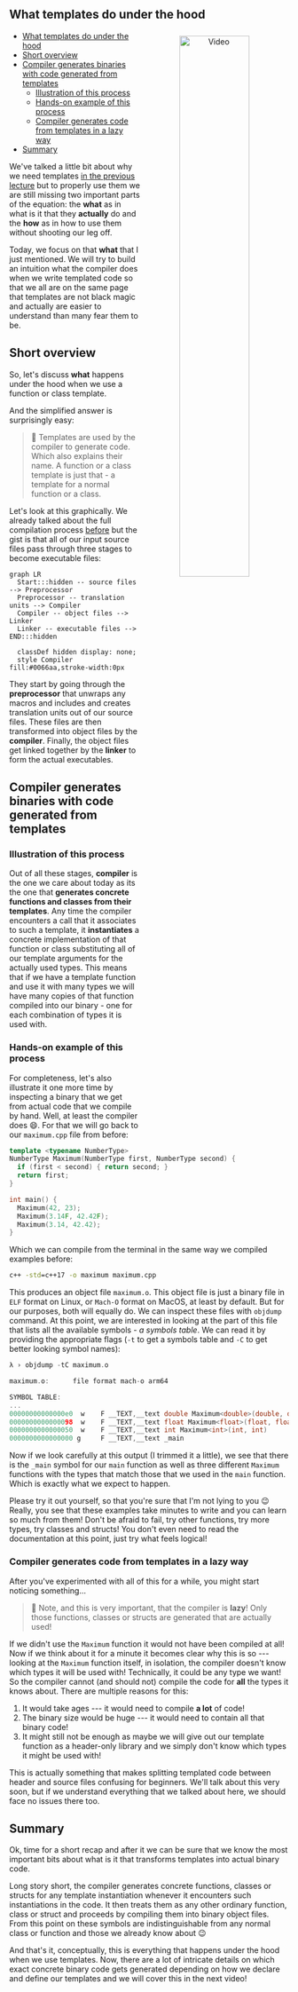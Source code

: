 What templates do under the hood
---

<p align="center">
  <a href="https://youtu.be/blah"><img src="https://img.youtube.com/vi/blah/maxresdefault.jpg" alt="Video" align="right" width=50% style="margin: 0.5rem"></a>
</p>

- [What templates do under the hood](#what-templates-do-under-the-hood)
- [Short overview](#short-overview)
- [Compiler generates binaries with code generated from templates](#compiler-generates-binaries-with-code-generated-from-templates)
  - [Illustration of this process](#illustration-of-this-process)
  - [Hands-on example of this process](#hands-on-example-of-this-process)
  - [Compiler generates code from templates in a lazy way](#compiler-generates-code-from-templates-in-a-lazy-way)
- [Summary](#summary)


We've talked a little bit about why we need templates [in the previous lecture](templates_why.md) but to properly use them we are still missing two important parts of the equation: the **what** as in what is it that they **actually** do and the **how** as in how to use them without shooting our leg off.

Today, we focus on that **what** that I just mentioned. We will try to build an intuition what the compiler does when we write templated code so that we all are on the same page that templates are not black magic and actually are easier to understand than many fear them to be.

<!-- Intro -->

## Short overview
<!-- TODO: explain this better -->
So, let's discuss **what** happens under the hood when we use a function or class template.

And the simplified answer is surprisingly easy:
> 🚨 Templates are used by the compiler to generate code. Which also explains their name. A function or a class template is just that - a template for a normal function or a class.

Let's look at this graphically. We already talked about the full compilation process [before](headers_and_libraries.md) but the gist is that all of our input source files pass through three stages to become executable files:
```mermaid
graph LR
  Start:::hidden -- source files --> Preprocessor
  Preprocessor -- translation units --> Compiler
  Compiler -- object files --> Linker
  Linker -- executable files --> END:::hidden

  classDef hidden display: none;
  style Compiler fill:#0066aa,stroke-width:0px
```
They start by going through the **preprocessor** that unwraps any macros and includes and creates translation units out of our source files. These files are then transformed into object files by the **compiler**. Finally, the object files get linked together by the **linker** to form the actual executables.

## Compiler generates binaries with code generated from templates
### Illustration of this process
<!-- Animate this using a Foo example -->
Out of all these stages, **compiler** is the one we care about today as its the one that **generates concrete functions and classes from their templates**. Any time the compiler encounters a call that it associates to such a template, it **instantiates** a concrete implementation of that function or class substituting all of our template arguments for the actually used types. This means that if we have a template function and use it with many types we will have many copies of that function compiled into our binary - one for each combination of types it is used with.

### Hands-on example of this process
For completeness, let's also illustrate it one more time by inspecting a binary that we get from actual code that we compile by hand. Well, at least the compiler does :smile:. For that we will go back to our `maximum.cpp` file from before:
```cpp
template <typename NumberType>
NumberType Maximum(NumberType first, NumberType second) {
  if (first < second) { return second; }
  return first;
}

int main() {
  Maximum(42, 23);
  Maximum(3.14F, 42.42F);
  Maximum(3.14, 42.42);
}
```
Which we can compile from the terminal in the same way we compiled examples before:
```cmd
c++ -std=c++17 -o maximum maximum.cpp
```
This produces an object file `maximum.o`. This object file is just a binary file in `ELF` format on Linux, or `Mach-O` format on MacOS, at least by default. But for our purposes, both will equally do. We can inspect these files with `objdump` command. At this point, we are interested in looking at the part of this file that lists all the available symbols - *a symbols table*. We can read it by providing the appropriate flags (`-t` to get a symbols table and `-C` to get better looking symbol names):
<!--
`CPP_SKIP_SNIPPET`
-->
```cpp
λ › objdump -tC maximum.o

maximum.o:      file format mach-o arm64

SYMBOL TABLE:
...
00000000000000e0  w    F __TEXT,__text double Maximum<double>(double, double)
0000000000000098  w    F __TEXT,__text float Maximum<float>(float, float)
0000000000000050  w    F __TEXT,__text int Maximum<int>(int, int)
0000000000000000 g     F __TEXT,__text _main
```
Now if we look carefully at this output (I trimmed it a little), we see that there is the `_main` symbol for our `main` function as well as three different `Maximum` functions with the types that match those that we used in the `main` function. Which is exactly what we expect to happen.

Please try it out yourself, so that you're sure that I'm not lying to you :wink: Really, you see that these examples take minutes to write and you can learn so much from them! Don't be afraid to fail, try other functions, try more types, try classes and structs! You don't even need to read the documentation at this point, just try what feels logical!
<!-- And if anything doesn't work after you tried to understand why it doesn't, please feel free to ask any clarifying questions under this video! -->

### Compiler generates code from templates in a lazy way
After you've experimented with all of this for a while, you might start noticing something...

> 🚨 Note, and this is very important, that the compiler is **lazy**! Only those functions, classes or structs are generated that are actually used!

If we didn't use the `Maximum` function it would not have been compiled at all! Now if we think about it for a minute it becomes clear why this is so --- looking at the `Maximum` function itself, in isolation, the compiler doesn't know which types it will be used with! Technically, it could be any type we want! So the compiler cannot (and should not) compile the code for **all** the types it knows about. There are multiple reasons for this:
1. It would take ages --- it would need to compile **a lot** of code!
2. The binary size would be huge --- it would need to contain all that binary code!
3. It might still not be enough as maybe we will give out our template function as a header-only library and we simply don't know which types it might be used with!

This is actually something that makes splitting templated code between header and source files confusing for beginners. We'll talk about this very soon, but if we understand everything that we talked about here, we should face no issues there too.

## Summary
Ok, time for a short recap and after it we can be sure that we know the most important bits about what is it that transforms templates into actual binary code.

Long story short, the compiler generates concrete functions, classes or structs for any template instantiation whenever it encounters such instantiations in the code. It then treats them as any other ordinary function, class or struct and proceeds by compiling them into binary object files. From this point on these symbols are indistinguishable from any normal class or function and those we already know about :wink:
<!-- Check the last phrase -->

And that's it, conceptually, this is everything that happens under the hood when we use templates. Now, there are a lot of intricate details on which exact concrete binary code gets generated depending on how we declare and define our templates and we will cover this in the next video!

<!-- Until then, please feel free to watch the video about why we might want to use templates in the first place if you haven't already or jump to the next video about how to write templated code as soon as I record and upload it!

As always, thanks for watching and see you in the next one! Bye! -->
